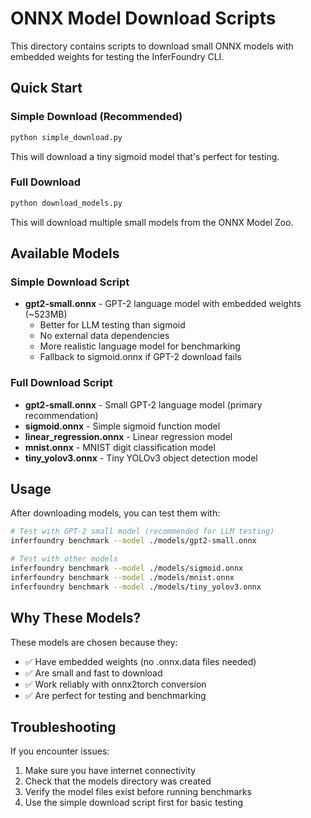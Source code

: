 # ONNX Model Download Scripts

This directory contains scripts to download small ONNX models with embedded weights for testing the InferFoundry CLI.

## Quick Start

### Simple Download (Recommended)
```bash
python simple_download.py
```

This will download a tiny sigmoid model that's perfect for testing.

### Full Download
```bash
python download_models.py
```

This will download multiple small models from the ONNX Model Zoo.

## Available Models

### Simple Download Script
- **gpt2-small.onnx** - GPT-2 language model with embedded weights (~523MB)
  - Better for LLM testing than sigmoid
  - No external data dependencies
  - More realistic language model for benchmarking
  - Fallback to sigmoid.onnx if GPT-2 download fails

### Full Download Script
- **gpt2-small.onnx** - Small GPT-2 language model (primary recommendation)
- **sigmoid.onnx** - Simple sigmoid function model
- **linear_regression.onnx** - Linear regression model
- **mnist.onnx** - MNIST digit classification model
- **tiny_yolov3.onnx** - Tiny YOLOv3 object detection model

## Usage

After downloading models, you can test them with:

```bash
# Test with GPT-2 small model (recommended for LLM testing)
inferfoundry benchmark --model ./models/gpt2-small.onnx

# Test with other models
inferfoundry benchmark --model ./models/sigmoid.onnx
inferfoundry benchmark --model ./models/mnist.onnx
inferfoundry benchmark --model ./models/tiny_yolov3.onnx
```

## Why These Models?

These models are chosen because they:
- ✅ Have embedded weights (no .onnx.data files needed)
- ✅ Are small and fast to download
- ✅ Work reliably with onnx2torch conversion
- ✅ Are perfect for testing and benchmarking

## Troubleshooting

If you encounter issues:
1. Make sure you have internet connectivity
2. Check that the models directory was created
3. Verify the model files exist before running benchmarks
4. Use the simple download script first for basic testing
